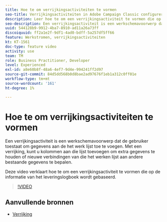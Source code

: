 ```yaml
---
title: Hoe te om verrijkingsactiviteiten te vormen
seo-title: Verrijkingsactiviteiten in Adobe Campaign Classic configureren
description: Leer hoe te om een verrijkingsactiviteit te vormen die op de informatie van het leveringslogboek wordt gebaseerd.
seo-description: Een verrijkingsactiviteit is een werkschemavoorwerp dat de gebruiker toestaat om gegevens aan de het werk lijst toe te voegen. Met een verrijking, kunt u kolommen aan die lijst toevoegen om extra gegevens te houden OF nieuwe verbindingen van die het werken lijst aan andere bestaande gegevens te bepalen.   Deze video verklaart hoe te om een verrijkingsactiviteit te vormen die op de informatie van het leveringslogboek wordt gebaseerd.
uuid: 544128b9-9912-4ba7-8910-ad11a26a73ff
discoiquuid: ff2a1e2f-9df1-4ad0-bdff-5a257df5ff66
feature: Werkstromen, verrijkingsactiviteiten
kt: KT-1561
doc-type: feature video
activity: use
team: TM
role: Business Practitioner, Developer
level: Experienced
exl-id: a8e60b8f-48a6-4ef7-9d4e-994241ff2d97
source-git-commit: 84d5dd568b0d8bae2ad97676f1eb1a312c0ff01e
workflow-type: tm+mt
source-wordcount: '161'
ht-degree: 1%

---
```


# Hoe te om verrijkingsactiviteiten te vormen

Een verrijkingsactiviteit is een werkschemavoorwerp dat de gebruiker toestaat om gegevens aan de het werk lijst toe te voegen. Met een verrijking, kunt u kolommen aan die lijst toevoegen om extra gegevens te houden of nieuwe verbindingen van die het werken lijst aan andere bestaande gegevens te bepalen.

Deze video verklaart hoe te om een verrijkingsactiviteit te vormen die op de informatie van het leveringslogboek wordt gebaseerd.

>[!VIDEO](https://video.tv.adobe.com/v/25193?quality=12)

## Aanvullende bronnen

* [Verrijking](https://experienceleague.adobe.com/docs/campaign-classic/using/automating-with-workflows/targeting-activities/enrichment.html)
